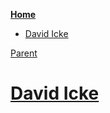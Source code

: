 <!-- START doctoc generated TOC please keep comment here to allow auto update -->
<!-- DON'T EDIT THIS SECTION, INSTEAD RE-RUN doctoc TO UPDATE -->
**[Home](#pages/blog/cv19/index)**

- [David Icke](#david-icke)

<!-- END doctoc generated TOC please keep comment here to allow auto update -->

[Parent](#pages/blog/cv19/people/index)

# [David Icke](https://en.wikipedia.org/wiki/David_Icke)
